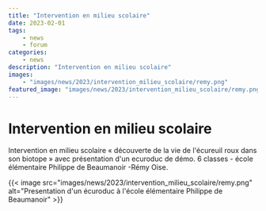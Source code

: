 ```yaml
---
title: "Intervention en milieu scolaire"
date: 2023-02-01
tags: 
    - news
    - forum
categories:
    - news
description: "Intervention en milieu scolaire"
images:
    - "images/news/2023/intervention_milieu_scolaire/remy.png"
featured_image: "images/news/2023/intervention_milieu_scolaire/remy.png"
---
```


# Intervention en milieu scolaire

Intervention en milieu scolaire « découverte de la vie de l'écureuil roux dans son biotope » avec présentation d'un ecuroduc de démo.
6 classes - école élémentaire Philippe de Beaumanoir -Rémy Oise.

{{< image src="images/news/2023/intervention_milieu_scolaire/remy.png" alt="Presentation d'un écuroduc à l'école élémentaire Philippe de Beaumanoir" >}}   